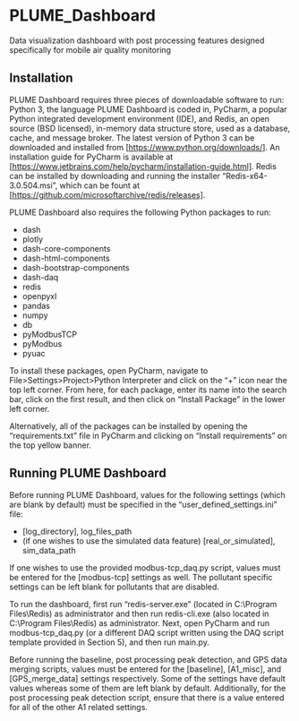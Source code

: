 # PLUME_Dashboard
Data visualization dashboard with post processing features designed specifically for mobile air quality monitoring 

## Installation

PLUME Dashboard requires three pieces of downloadable software to run: Python 3, the language PLUME Dashboard is coded in, PyCharm, a popular Python integrated development environment (IDE), and Redis, an open source (BSD licensed), in-memory data structure store, used as a database, cache, and message broker. The latest version of Python 3 can be downloaded and installed from [https://www.python.org/downloads/]. An installation guide for PyCharm is available at [https://www.jetbrains.com/help/pycharm/installation-guide.html]. Redis can be installed by downloading and running the installer “Redis-x64-3.0.504.msi”, which can be fount at [https://github.com/microsoftarchive/redis/releases].

PLUME Dashboard also requires the following Python packages to run:
* dash
* plotly
* dash-core-components
* dash-html-components
* dash-bootstrap-components
* dash-daq
* redis
* openpyxl
* pandas
* numpy
* db
* pyModbusTCP
* pyModbus
* pyuac

To install these packages, open PyCharm, navigate to File>Settings>Project>Python Interpreter and click on the “+” icon near the top left corner. From here, for each package, enter its name into the search bar, click on the first result, and then click on “Install Package” in the lower left corner. 

Alternatively, all of the packages can be installed by opening the “requirements.txt” file in PyCharm and clicking on “Install requirements” on the top yellow banner.

## Running PLUME Dashboard
Before running PLUME Dashboard, values for the following settings (which are blank by default) must be specified in the “user_defined_settings.ini” file:
* [log_directory], log_files_path
* (if one wishes to use the simulated data feature) [real_or_simulated], sim_data_path

If one wishes to use the provided modbus-tcp_daq.py script, values must be entered for the [modbus-tcp] settings as well. The pollutant specific settings can be left blank for pollutants that are disabled.

To run the dashboard, first run “redis-server.exe” (located in C:\Program Files\Redis) as administrator and then run redis-cli.exe (also located in C:\Program Files\Redis) as administrator. Next, open PyCharm and run modbus-tcp_daq.py (or a different DAQ script written using the DAQ script template provided in Section 5), and then run main.py.

Before running the baseline, post processing peak detection, and GPS data merging scripts, values must be entered for the [baseline], [A1_misc], and [GPS_merge_data] settings respectively. Some of the settings have default values whereas some of them are left blank by default. Additionally, for the post processing peak detection script, ensure that there is a value entered for all of the other A1 related settings.
